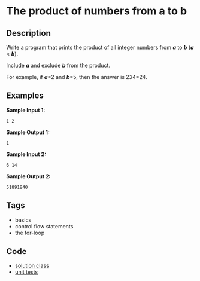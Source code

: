 # The product of numbers from a to b

## Description
Write a program that prints the product of all integer numbers from **_a_** to **_b_** (**_a_** < **_b_**).

Include **_a_** and exclude **_b_** from the product.

For example, if **_a_**=2 and **_b_**=5, then the answer is 2*3*4=24.

## Examples
**Sample Input 1:**
```console
1 2
```

**Sample Output 1:**
```console
1
```

**Sample Input 2:**
```console
6 14
```

**Sample Output 2:**
```console
51891840
```

## Tags
- basics
- control flow statements
- the for-loop

## Code
- [solution class](./src/main/java/Solution.java)
- [unit tests](./src/test/java/SomeParamTest.java)